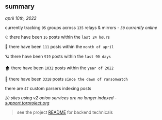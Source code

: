 
## summary
_april 10th, 2022_

currently tracking `95` groups across `135` relays & mirrors - _`50` currently online_

⏲ there have been `16` posts within the `last 24 hours`

🦈 there have been `111` posts within the `month of april`

🪐 there have been `919` posts within the `last 90 days`

🏚 there have been `1032` posts within the `year of 2022`

🦕 there have been `3318` posts `since the dawn of ransomwatch`

there are `47` custom parsers indexing posts

_`20` sites using v2 onion services are no longer indexed - [support.torproject.org](https://support.torproject.org/onionservices/v2-deprecation/)_

> see the project [README](https://github.com/thetanz/ransomwatch#ransomwatch--) for backend technicals
